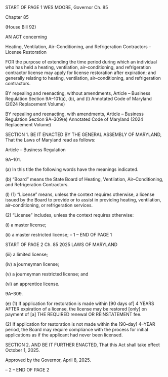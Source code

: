 START OF PAGE 1
WES MOORE, Governor Ch. 85

Chapter 85

(House Bill 92)

AN ACT concerning

Heating, Ventilation, Air–Conditioning, and Refrigeration Contractors – License
Restoration

FOR the purpose of extending the time period during which an individual who has held a
heating, ventilation, air–conditioning, and refrigeration contractor license may apply
for license restoration after expiration; and generally relating to heating, ventilation,
air–conditioning, and refrigeration contractors.

BY repealing and reenacting, without amendments,
Article – Business Regulation
Section 9A–101(a), (b), and (l)
Annotated Code of Maryland
(2024 Replacement Volume)

BY repealing and reenacting, with amendments,
Article – Business Regulation
Section 9A–309(e)
Annotated Code of Maryland
(2024 Replacement Volume)

SECTION 1. BE IT ENACTED BY THE GENERAL ASSEMBLY OF MARYLAND,
That the Laws of Maryland read as follows:

Article – Business Regulation

9A–101.

(a) In this title the following words have the meanings indicated.

(b) “Board” means the State Board of Heating, Ventilation, Air–Conditioning, and
Refrigeration Contractors.

(l) (1) “License” means, unless the context requires otherwise, a license issued
by the Board to provide or to assist in providing heating, ventilation, air–conditioning, or
refrigeration services.

(2) “License” includes, unless the context requires otherwise:

(i) a master license;

(ii) a master restricted license;
– 1 –
END OF PAGE 1

START OF PAGE 2
Ch. 85 2025 LAWS OF MARYLAND

(iii) a limited license;

(iv) a journeyman license;

(v) a journeyman restricted license; and

(vi) an apprentice license.

9A–309.

(e) (1) If application for restoration is made within [90 days of] 4 YEARS
AFTER expiration of a license, the license may be restored [only] on payment of [a] THE
REQUIRED renewal OR REINSTATEMENT fee.

(2) If application for restoration is not made within the [90–day] 4–YEAR
period, the Board may require compliance with the process for initial applications as if the
applicant had never been licensed.

SECTION 2. AND BE IT FURTHER ENACTED, That this Act shall take effect
October 1, 2025.

Approved by the Governor, April 8, 2025.

– 2 –
END OF PAGE 2